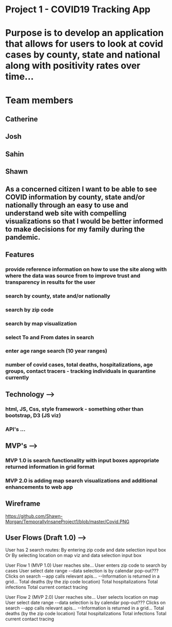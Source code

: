 # Project 1 - COVID19 Tracking App


# Purpose is to develop an application that allows for users to look at covid cases by county, state and national along with positivity rates over time...

# Team members
## Catherine
## Josh
## Sahin
## Shawn

## As a concerned citizen I want to be able to see COVID information by county, state and/or nationally through an easy to use and understand web site with compelling visualizations so that I would be better informed to make decisions for my family during the pandemic. 

## Features
### provide reference information on how to use the site along with where the data was source from to improve trust and transparency in results for the user
### search by county, state and/or nationally
### search by zip code 
### search by map visualization
### select To and From dates in search 
### enter age range search (10 year ranges) 
### number of covid cases, total deaths, hospitalizations, age groups, contact tracers - tracking individuals in quarantine currently 

## Technology --> 
### html, JS, Css, style framework - something other than bootstrap, D3 (JS viz)
### API's ...

## MVP's --> 
### MVP 1.0  is search functionality with input boxes appropriate returned information in grid format
### MVP 2.0 is adding map search visualizations and additional enhancements to web app

## Wireframe
https://github.com/Shawn-Morgan/TemporallyInsaneProject1/blob/master/Covid.PNG

## User Flows (Draft 1.0) --> 

User has 2 search routes:
By entering zip code and date selection input box
Or
By selecting location on map viz and data selection input box

User Flow 1 (MVP 1.0)
User reaches site…
User enters zip code to search by cases
User select date range 
--data selection is by calendar pop-out???
Clicks on search
--app calls relevant apis…
--Information is returned in a grid…
Total deaths (by the zip code location)
Total hospitalizations
Total infections
Total current contact tracing

User Flow 2 (MVP 2.0)
User reaches site…
User selects location on map
User select date range 
--data selection is by calendar pop-out???
Clicks on search
--app calls relevant apis…
--Information is returned in a grid…
Total deaths (by the zip code location)
Total hospitalizations
Total infections
Total current contact tracing
